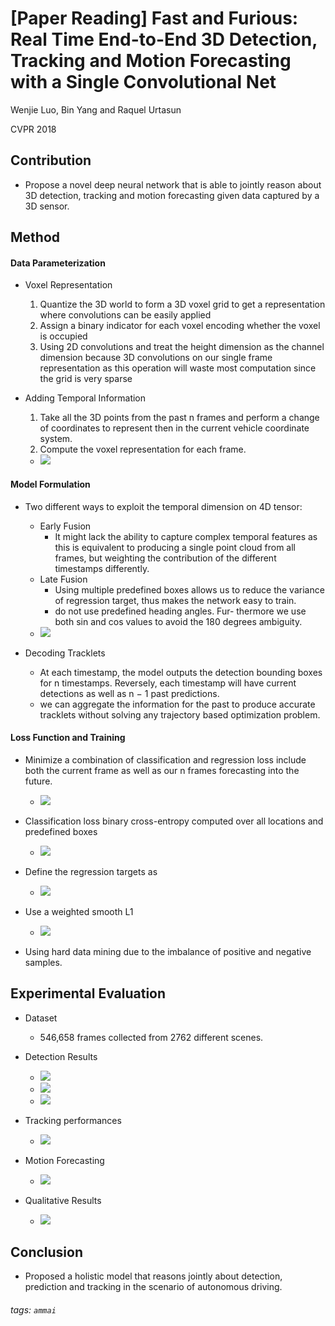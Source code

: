 # **[Paper Reading]** Fast and Furious: Real Time End-to-End 3D Detection, Tracking and Motion Forecasting with a Single Convolutional Net

Wenjie Luo, Bin Yang and Raquel Urtasun

CVPR 2018

## Contribution
* Propose a novel deep neural network that is able to jointly reason about 3D detection, tracking and motion forecasting given data captured by a 3D sensor.

## Method

#### Data Parameterization
* Voxel Representation
    1. Quantize the 3D world to form a 3D voxel grid to get a representation where convolutions can be easily applied
    2. Assign a binary indicator for each voxel encoding whether the voxel is occupied
    3. Using 2D convolutions and treat the height dimension as the channel dimension because 3D convolutions on our single frame representation as this operation will waste most computation since the grid is very sparse
    
* Adding Temporal Information
    1. Take all the 3D points from the past n frames and perform a change of coordinates to represent then in the current vehicle coordinate system.
    2. Compute the voxel representation for each frame. 
    * ![](https://i.imgur.com/kDcRtCN.png)
#### Model Formulation
* Two different ways to exploit the temporal dimension on 4D tensor:
    * Early Fusion
        * It might lack the ability to capture complex temporal features as this is equivalent to producing a single point cloud from all frames, but weighting the contribution of the different timestamps differently.
    * Late Fusion
        * Using multiple predefined boxes allows us to reduce the variance of regression target, thus makes the network easy to train.
        *  do not use predefined heading angles. Fur- thermore we use both sin and cos values to avoid the 180 degrees ambiguity.
    * ![](https://i.imgur.com/zfx7IYl.png)

* Decoding Tracklets
    * At each timestamp, the model outputs the detection bounding boxes for n timestamps. Reversely, each timestamp will have current detections as well as n − 1 past predictions.
    * we can aggregate the information for the past to produce accurate tracklets without solving any trajectory based optimization problem.
#### Loss Function and Training
* Minimize a combination of classification and regression loss include both the current frame as well as our n frames forecasting into the future.
    * ![](https://i.imgur.com/C81LJaY.png)
* Classification loss binary cross-entropy computed over all locations and predefined boxes
    * ![](https://i.imgur.com/0jFiELz.png)
* Define the regression targets as
    * ![](https://i.imgur.com/ypGZXbB.png)
* Use a weighted smooth L1
    * ![](https://i.imgur.com/8GGhk9m.png)

* Using hard data mining due to the imbalance of positive and negative samples.
## Experimental Evaluation
* Dataset
    * 546,658 frames collected from 2762 different scenes. 

* Detection Results
    * ![](https://i.imgur.com/ZnIewTb.png)
    * ![](https://i.imgur.com/i3IbZiG.png)
    * ![](https://i.imgur.com/QvSEUZw.png)


* Tracking performances
    * ![](https://i.imgur.com/axx6MHq.png)

* Motion Forecasting
    * ![](https://i.imgur.com/jQK6Ycq.png)

* Qualitative Results
    * ![](https://i.imgur.com/4hHzDzJ.png)

## Conclusion
* Proposed a holistic model that reasons jointly about detection, prediction and tracking in the scenario of autonomous driving.

###### tags: `ammai`
